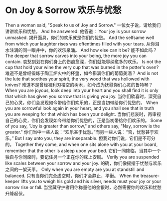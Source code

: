 # On Joy & Sorrow 欢乐与忧愁

Then a woman said, "Speak to us of Joy and Sorrow."
一位女子说，请给我们讲讲欢乐和忧愁。
And he answered:
他答道：
Your joy is your sorrow unmasked.
揭开面具，你们的欢乐就是你们的忧愁。
And the selfsame well from which your laughter rises was oftentimes filled with your tears.
从你泪水注满的同一眼井中，你的欢乐泉涌。
And how else can it be?
能不如此吗？
The deeper that sorrow carves into your being, the more joy you can contain.
哀愁刻划在你们身上的伤痕愈深，你们就能容纳愈多的欢乐。
Is not the cup that hold your wine the very cup that was burned in the potter's oven?
难道不是曾经锻炼于陶工炉火中的杯盏，如今斟满你们的葡萄美酒？
And is not the lute that soothes your spirit, the very wood that was hollowed with knives?
难道不是曾经被利刃楼空的树木，如今成为抚慰你们心灵的鲁特琴？
When you are joyous, look deep into your heart and you shall find it is only that which has given you sorrow that is giving you joy.
当你们欣喜时，深究自己的心灵，你们会发现如今带给你们欢乐的，正是当初带给你们忧愁的。
When you are sorrowful look again in your heart, and you shall see that in truth you are weeping for that which has been your delight.
当你们悲哀时，再审视自己的心灵，你们会发现如今带给你们忧愁的，正是当初带给你们欢乐的。
Some of you say, "Joy is greater than sorrow," and others say, "Nay, sorrow is the greater."
你们当中一些人说：“欢乐甚于忧愁。”而另一些人说：“否，忧愁甚于欢乐。”
But I say unto you, they are inseparable.
但我对你们说，它们是不可分的。
Together they come, and when one sits alone with you at your board, remember that the other is asleep upon your bed.
它们一同降临，当其中一个独自与你同席时，要记住另一个正在你的床上安眠。
Verily you are suspended like scales between your sorrow and your joy.
的确，你们像摇摆于忧愁与欢乐之间的一架天平。
Only when you are empty are you at standstill and balanced.
只有当你们完全虚空时，你们才会静止，平衡。
When the treasure-keeper lifts you to weigh his gold and his silver, needs must your joy or your sorrow rise or fall.
当宝藏守护者用你称量他的金银时，必然需要你的欢乐和忧愁升降起伏。